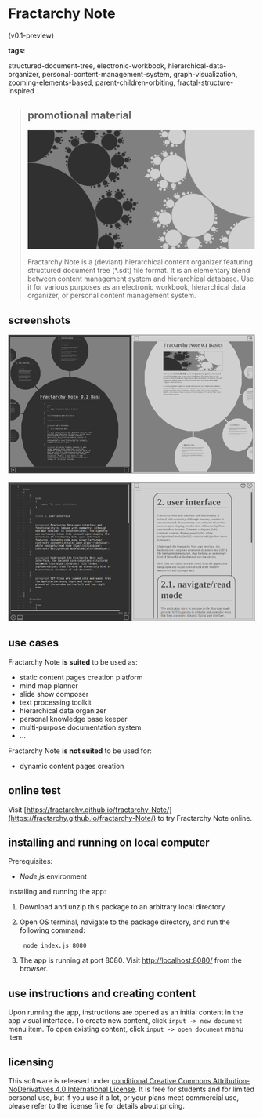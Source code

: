 # Fractarchy Note

(v0.1-preview)

**tags:**

structured-document-tree, electronic-workbook, hierarchical-data-organizer, personal-content-management-system, graph-visualization, zooming-elements-based, parent-children-orbiting, fractal-structure-inspired

> ## promotional material
> 
> ![](media/social-media.png)
> 
> Fractarchy Note is a (deviant) hierarchical content organizer featuring structured document tree (*.sdt) file format. It is an elementary blend between content management system and hierarchical database. Use it for various purposes as an electronic workbook, hierarchical data organizer, or personal content management system.

## screenshots
        
![](media/screenshot-1.png)

![](media/screenshot-2.png)

## use cases

Fractarchy Note **is suited** to be used as:

- static content pages creation platform
- mind map planner
- slide show composer
- text processing toolkit
- hierarchical data organizer
- personal knowledge base keeper
- multi-purpose documentation system
- ...

Fractarchy Note **is not suited** to be used for:

- dynamic content pages creation

## online test

Visit [https://fractarchy.github.io/fractarchy-Note/](https://fractarchy.github.io/fractarchy-Note/) to try Fractarchy Note online.

## installing and running on local computer

Prerequisites:

* *Node.js* environment

Installing and running the app:

1. Download and unzip this package to an arbitrary local directory
2. Open OS terminal, navigate to the package directory, and run the following command:

        node index.js 8080

3. The app is running at port 8080. Visit [http://localhost:8080/](http://localhost:8080/) from the browser.

## use instructions and creating content

Upon running the app, instructions are opened as an initial content in the app visual interface. To create new content, click `input -> new document` menu item. To open existing content, click `input -> open document` menu item.

## licensing

This software is released under [conditional Creative Commons Attribution-NoDerivatives 4.0 International License](LICENSE). It is free for students and for limited personal use, but if you use it a lot, or your plans meet commercial use, please refer to the license file for details about pricing.


